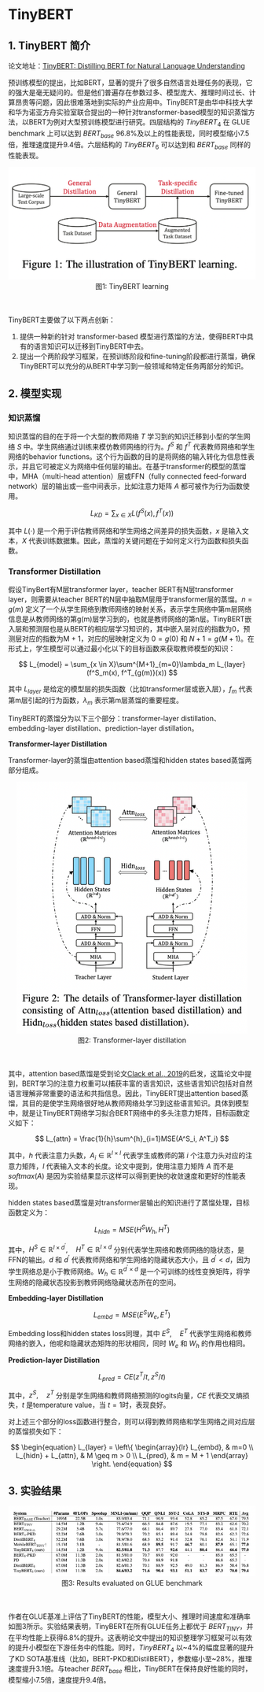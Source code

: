 # TinyBERT

## 1. TinyBERT 简介

论文地址：[TinyBERT: Distilling BERT for Natural Language Understanding
](https://arxiv.org/pdf/1909.10351.pdf)

预训练模型的提出，比如BERT，显著的提升了很多自然语言处理任务的表现，它的强大是毫无疑问的。但是他们普遍存在参数过多、模型庞大、推理时间过长、计算昂贵等问题，因此很难落地到实际的产业应用中。TinyBERT是由华中科技大学和华为诺亚方舟实验室联合提出的一种针对transformer-based模型的知识蒸馏方法，以BERT为例对大型预训练模型进行研究。四层结构的 $TinyBERT_{4}$ 在 GLUE benchmark 上可以达到 $BERT_{base}$ 96.8%及以上的性能表现，同时模型缩小7.5倍，推理速度提升9.4倍。六层结构的 $TinyBERT_{6}$ 可以达到和 $BERT_{base}$ 同样的性能表现。

<center><img src="https://github.com/ZhangHandi/images-for-paddledocs/blob/main/images/slim/TinyBERT/TinyBERT%20learning.png?raw=true" alt="TinyBERT learning" style="zoom:70%;" /><br>图1: TinyBERT learning</br></center><br></br>

TinyBERT主要做了以下两点创新：

1. 提供一种新的针对 transformer-based 模型进行蒸馏的方法，使得BERT中具有的语言知识可以迁移到TinyBERT中去。
2. 提出一个两阶段学习框架，在预训练阶段和fine-tuning阶段都进行蒸馏，确保TinyBERT可以充分的从BERT中学习到一般领域和特定任务两部分的知识。

## 2. 模型实现

### 知识蒸馏

知识蒸馏的目的在于将一个大型的教师网络 $T$ 学习到的知识迁移到小型的学生网络 $S$ 中。学生网络通过训练来模仿教师网络的行为。$f^S$ 和 $f^T$ 代表教师网络和学生网络的behavior functions。这个行为函数的目的是将网络的输入转化为信息性表示，并且它可被定义为网络中任何层的输出。在基于transformer的模型的蒸馏中，MHA（multi-head attention）层或FFN（fully connected feed-forward network）层的输出或一些中间表示，比如注意力矩阵 $A$ 都可被作为行为函数使用。


$$
L_{KD} = \sum_{x \in X}L(f^S(x), f^T(x))
$$


其中 $L(\cdot)$ 是一个用于评估教师网络和学生网络之间差异的损失函数，$x$ 是输入文本，$X$ 代表训练数据集。因此，蒸馏的关键问题在于如何定义行为函数和损失函数。

### Transformer Distillation

假设TinyBert有M层transformer layer，teacher BERT有N层transformer layer，则需要从teacher BERT的N层中抽取M层用于transformer层的蒸馏。$n = g(m)$ 定义了一个从学生网络到教师网络的映射关系，表示学生网络中第m层网络信息是从教师网络的第g(m)层学习到的，也就是教师网络的第n层。TinyBERT嵌入层和预测层也是从BERT的相应层学习知识的，其中嵌入层对应的指数为0，预测层对应的指数为M + 1，对应的层映射定义为 $0 = g(0)$ 和 $N + 1 = g(M + 1)$。在形式上，学生模型可以通过最小化以下的目标函数来获取教师模型的知识：


$$
L_{model} = \sum_{x \in X}\sum^{M+1}_{m=0}\lambda_m L_{layer}(f^S_m(x), f^T_{g(m)}(x))
$$


其中 $L_{layer}$ 是给定的模型层的损失函数（比如transformer层或嵌入层），$f_m$ 代表第m层引起的行为函数，$\lambda_{m}$ 表示第m层蒸馏的重要程度。

TinyBERT的蒸馏分为以下三个部分：transformer-layer distillation、embedding-layer distillation、prediction-layer distillation。

**Transformer-layer Distillation**

Transformer-layer的蒸馏由attention based蒸馏和hidden states based蒸馏两部分组成。

<center><img src="https://github.com/ZhangHandi/images-for-paddledocs/blob/main/images/slim/TinyBERT/Transformer-layer%20distillation.png?raw=true" alt="Transformer-layer distillation" style="zoom:50%;" /><br>图2: Transformer-layer distillation<br/></center><br></br>

其中，attention based蒸馏是受到论文[Clack et al., 2019](https://arxiv.org/pdf/1906.04341.pdf)的启发，这篇论文中提到，BERT学习的注意力权重可以捕获丰富的语言知识，这些语言知识包括对自然语言理解非常重要的语法和共指信息。因此，TinyBERT提出attention based蒸馏，其目的是使学生网络很好地从教师网络处学习到这些语言知识。具体到模型中，就是让TinyBERT网络学习拟合BERT网络中的多头注意力矩阵，目标函数定义如下：


$$
L_{attn} = \frac{1}{h}\sum^{h}_{i=1}MSE(A^S_i, A^T_i)
$$


其中，$h$ 代表注意力头数，$A_i \in \mathbb{R}^{l\times l}$ 代表学生或教师的第 $i$ 个注意力头对应的注意力矩阵，$l$ 代表输入文本的长度。论文中提到，使用注意力矩阵 $A$ 而不是 $softmax(A)$ 是因为实验结果显示这样可以得到更快的收敛速度和更好的性能表现。

hidden states based蒸馏是对transformer层输出的知识进行了蒸馏处理，目标函数定义为：


$$
L_{hidn} = MSE(H^SW_h, H^T)
$$


其中，$H^S \in \mathbb{R}^{l \times d^{'}},\quad H^T \in \mathbb{R}^{l \times d}$ 分别代表学生网络和教师网络的隐状态，是FFN的输出。$d$ 和 $d^{'}$ 代表教师网络和学生网络的隐藏状态大小，且 $d^{'} < d$，因为学生网络总是小于教师网络。$W_h \in \mathbb{R}^{d^{'} \times d}$ 是一个可训练的线性变换矩阵，将学生网络的隐藏状态投影到教师网络隐藏状态所在的空间。

**Embedding-layer Distillation**


$$
L_{embd} = MSE(E^SW_e, E^T)
$$


Embedding loss和hidden states loss同理，其中 $E^S,\quad E^T$ 代表学生网络和教师网络的嵌入，他呢和隐藏状态矩阵的形状相同，同时 $W_e$ 和 $W_h$ 的作用也相同。

**Prediction-layer Distillation**


$$
L_{pred} = CE(z^T/t, z^S/t)
$$


其中，$z^S, \quad z^T$ 分别是学生网络和教师网络预测的logits向量，$CE$ 代表交叉熵损失，$t$ 是temperature value，当 $t = 1$时，表现良好。

对上述三个部分的loss函数进行整合，则可以得到教师网络和学生网络之间对应层的蒸馏损失如下：


$$
\begin{equation}
L_{layer} = 
\left\{
			\begin{array}{lr}
			L_{embd}, & m=0 \\
			L_{hidn} + L_{attn}, & M \geq m > 0 \\
			L_{pred}, & m = M + 1
			\end{array}
\right.
\end{equation}
$$


## 3. 实验结果

<center><img src="https://github.com/ZhangHandi/images-for-paddledocs/blob/main/images/slim/TinyBERT/result%20on%20GLUE.png?raw=true" alt="result on GLUE" /><br>图3: Results evaluated on GLUE benchmark</br></center><br></br>

作者在GLUE基准上评估了TinyBERT的性能，模型大小、推理时间速度和准确率如图3所示。实验结果表明，TinyBERT在所有GLUE任务上都优于 $BERT_{TINY}$，并在平均性能上获得6.8%的提升。这表明论文中提出的知识整理学习框架可以有效的提升小模型在下游任务中的性能。同时，$TinyBERT_4$ 以~4%的幅度显著的提升了KD SOTA基准线（比如，BERT-PKD和DistilBERT），参数缩小至~28%，推理速度提升3.1倍。与teacher $BERT_{base}$ 相比，TinyBERT在保持良好性能的同时，模型缩小7.5倍，速度提升9.4倍。
